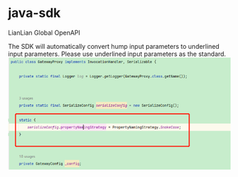 # java-sdk
LianLian Global OpenAPI

The SDK will automatically convert hump input parameters to underlined input parameters. Please use underlined input parameters as the standard.
![img.png](img.png)
